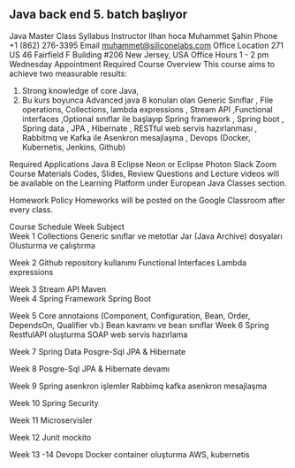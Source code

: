 ## Java back end 5. batch başlıyor

Java Master Class Syllabus
Instructor
Ilhan hoca
Muhammet Şahin
Phone
+1 (862) 276-3395
Email
muhammet@siliconelabs.com
Office Location
271 US 46 Fairfield
F Building #206
New Jersey, USA
Office Hours
1 - 2 pm
Wednesday
Appointment Required	Course Overview
This course aims to achieve two measurable results: 
1) Strong knowledge of core Java, 
2) Bu kurs boyunca Advanced java 8 konuları olan  Generic Sınıflar , File operations, Collections, lambda expressions , Stream API ,Functional interfaces ,Optional sınıflar ile başlayıp Spring framework , Spring boot , Spring data , JPA , Hibernate , RESTful  web servis hazırlanması , Rabbitmq ve Kafka ile Asenkron mesajlaşma , Devops (Docker, Kubernetis, Jenkins, Github)

Required Applications
Java 8
Eclipse Neon or Eclipse Photon
Slack
Zoom
Course Materials
Codes, Slides, Review Questions and Lecture videos will be available on the Learning Platform under European Java Classes section.

Homework Policy
Homeworks will be posted on the Google Classroom after every class. 



Course Schedule
Week	                                   Subject	
Week 1	Collections
Generic sınıflar ve metotlar
Jar (Java Archive) dosyaları Olusturma ve çalıştırma
	
Week 2	Github repository kullanımı
Functional Interfaces
Lambda expressions
	
Week 3	Stream API
Maven	
Week 4	Spring Framework
Spring Boot
	
Week 5	Core annotaions (Component, Configuration, Bean,    Order, DependsOn, Qualifier vb.)
  Bean kavramı ve bean sınıflar	
Week 6	Spring RestfulAPI oluşturma
SOAP web servis hazırlama
	
Week 7	Spring Data
Posgre-Sql JPA & Hibernate
	
Week 8	Posgre-Sql JPA & Hibernate devamı
	
Week 9	Spring asenkron işlemler
Rabbimq kafka asenkron mesajlaşma
	
Week 10	Spring Security
	
Week 11	Microservisler
	
Week 12	Junit  mockito
	
Week 13  -14                                                                                     Devops
                                                                          Docker container oluşturma AWS, kubernetis


